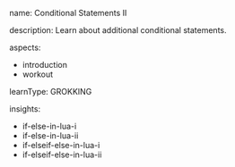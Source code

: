 name: Conditional Statements II

description: Learn about additional conditional statements.

aspects:
  - introduction
  - workout

learnType: GROKKING

insights:
  - if-else-in-lua-i
  - if-else-in-lua-ii
  - if-elseif-else-in-lua-i
  - if-elseif-else-in-lua-ii